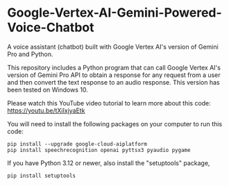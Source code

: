 # Google-Vertex-AI-Gemini-Powered-Voice-Chatbot

A voice assistant (chatbot) built with Google Vertex AI's version of Gemini Pro and Python. 

This repository includes a Python program that can call Google Vertex AI's version of Gemini Pro API to obtain a response for any request from a user and then convert the text response to an audio response. This version has been tested on Windows 10.

Please watch this YouTube video tutorial to learn more about this code:    
[https://youtu.be/tXiIxjyaEtk ](https://youtu.be/owlminpxSaw)   

You will need to install the following packages on your computer to run this code:

```console
pip install --upgrade google-cloud-aiplatform   
pip install speechrecognition openai pyttsx3 pyaudio pygame
```
If you have Python 3.12 or newer, also install the "setuptools" package,    

```console
pip install setuptools
```
